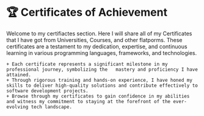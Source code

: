 # 🏆 Certificates of Achievement

Welcome to my certifiactes section. Here I will share all of my Certificates that I have got
from Universities, Courses, and other flatporms. 
These certificates are a testament to my dedication, expertise, and continuous learning in various programming languages, frameworks, and technologies. 

    + Each certificate represents a significant milestone in my professional journey, symbolizing the   mastery and proficiency I have attained.
    + Through rigorous training and hands-on experience, I have honed my skills to deliver high-quality solutions and contribute effectively to software development projects.
    + Browse through my certificates to gain confidence in my abilities and witness my commitment to staying at the forefront of the ever-evolving tech landscape.
